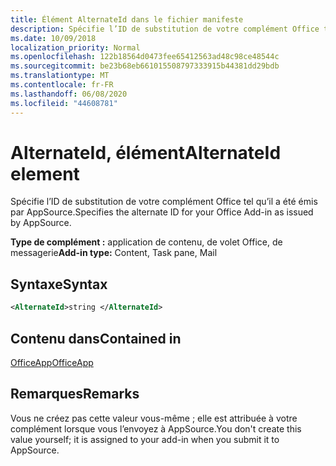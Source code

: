 ```yaml
---
title: Élément AlternateId dans le fichier manifeste
description: Spécifie l’ID de substitution de votre complément Office tel qu’il a été émis par AppSource.
ms.date: 10/09/2018
localization_priority: Normal
ms.openlocfilehash: 122b18564d0473fee65412563ad48c98ce48544c
ms.sourcegitcommit: be23b68eb661015508797333915b44381dd29bdb
ms.translationtype: MT
ms.contentlocale: fr-FR
ms.lasthandoff: 06/08/2020
ms.locfileid: "44608781"
---
```

# <a name="alternateid-element"></a><span data-ttu-id="d3bbd-103">AlternateId, élément</span><span class="sxs-lookup"><span data-stu-id="d3bbd-103">AlternateId element</span></span>

<span data-ttu-id="d3bbd-104">Spécifie l’ID de substitution de votre complément Office tel qu’il a été émis par AppSource.</span><span class="sxs-lookup"><span data-stu-id="d3bbd-104">Specifies the alternate ID for your Office Add-in as issued by AppSource.</span></span>

<span data-ttu-id="d3bbd-105">**Type de complément :** application de contenu, de volet Office, de messagerie</span><span class="sxs-lookup"><span data-stu-id="d3bbd-105">**Add-in type:** Content, Task pane, Mail</span></span>

## <a name="syntax"></a><span data-ttu-id="d3bbd-106">Syntaxe</span><span class="sxs-lookup"><span data-stu-id="d3bbd-106">Syntax</span></span>

```XML
<AlternateId>string </AlternateId>
```

## <a name="contained-in"></a><span data-ttu-id="d3bbd-107">Contenu dans</span><span class="sxs-lookup"><span data-stu-id="d3bbd-107">Contained in</span></span>

[<span data-ttu-id="d3bbd-108">OfficeApp</span><span class="sxs-lookup"><span data-stu-id="d3bbd-108">OfficeApp</span></span>](officeapp.md)

## <a name="remarks"></a><span data-ttu-id="d3bbd-109">Remarques</span><span class="sxs-lookup"><span data-stu-id="d3bbd-109">Remarks</span></span>

<span data-ttu-id="d3bbd-110">Vous ne créez pas cette valeur vous-même ; elle est attribuée à votre complément lorsque vous l’envoyez à AppSource.</span><span class="sxs-lookup"><span data-stu-id="d3bbd-110">You don't create this value yourself; it is assigned to your add-in when you submit it to AppSource.</span></span>

